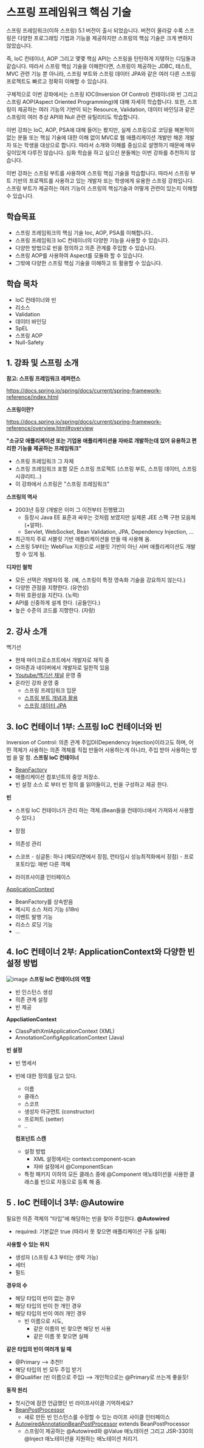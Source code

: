 # 스프링 프레임워크 핵심 기술

스프링 프레임워크(이하 스프링) 5.1 버전이 출시 되었습니다. 버전이 올라갈 수록 스프링은 다양한 프로그래밍 기법과 기능을 제공하지만 스프링의 핵심 기술은 크게 변하지 않았습니다.

즉, IoC 컨테이너, AOP 그리고 몇몇 핵심 API는 스프링을 탄탄하게 지탱하는 디딤돌과 같습니다. 따라서 스프링 핵심 기술을 이해한다면, 스프링이 제공하는 JDBC, 테스트, MVC 관련 기능 뿐 아니라, 스프링 부트와 스프링 데이터 JPA와 같은 여러 다른 스프링 프로젝트도 빠르고 정확히 이해할 수 있습니다.

구체적으로 이번 강좌에서는 스프링 IOC(Inversion Of Control) 컨테이너와 빈 그리고 스프링 AOP(Aspect Oriented Programming)에 대해 자세히 학습합니다. 또한, 스프링이 제공하는 여러 기능의 기반이 되는 Resource, Validation, 데이터 바인딩과 같은 스프링의 여러 추상 API와 Null 관련 유틸리티도 학습합니다.

이번 강좌는 IoC, AOP, PSA에 대해 들어는 봤지만, 실제 스프링으로 코딩을 해본적이 없는 분들 또는 핵심 기술에 대한 이해 없이 MVC로 웹 애플리케이션 개발만 해온 개발자 또는 학생을 대상으로 합니다. 따라서 소개와 이해를 중심으로 설명하기 때문에 매우 깊이있게 다루진 않습니다. 심화 학습을 하고 싶으신 분들께는 이번 강좌를 추천하지 않습니다.

이번 강좌는 스프링 부트를 사용하여 스프링 핵심 기술을 학습합니다. 따라서 스프링 부트 기반의 프로젝트를 사용하고 있는 개발자 또는 학생에게 유용한 스프링 강좌입니다. 스프링 부트가 제공하는 여러 기능이 스프링의 핵심기술과 어떻게 관련이 있는지 이해할 수 있습니다.

## 학습목표

- 스프링 프레임워크의 핵심 기술 Ioc, AOP, PSA를 이해합니다..
- 스프링 프레임워크 IoC 컨테이너의 다양한 기능을 사용할 수 있습니다.
- 다양한 방법으로 빈을 정의하고 의존 관계를 주입할 수 있습니다.
- 스프링 AOP를 사용하여 Aspect를 모듈화 할 수 있습니다.
- 그밖에 다양한 스프링 핵심 기술을 이해하고 또 활용할 수 있습니다.

## 학습 목차

- IoC 컨테이너와 빈
- 리소스
- Validation
- 데이터 바인딩
- SpEL
- 스프링 AOP
- Null-Safety



## 1. 강좌 및 스프링 소개

**참고: 스프링 프레임워크 레퍼런스**

https://docs.spring.io/spring/docs/current/spring-framework-reference/index.html



**스프링이란?**

https://docs.spring.io/spring/docs/current/spring-framework-reference/overview.html#overview

**"소규모 애플리케이션 또는 기업용 애플리케이션을 자바로 개발하는데 있어 유용하고 편리한 기능을 제공하는 프레임워크"**

- 스프링 프레임워크 그 자체
- 스프링 프레임워크 포함 모든 스프링 프로젝트 (스프링 부트, 스프링 데이터, 스프링 시큐리티...)
- 이 강좌에서 스프링은 "스프링 프레임워크"

**스프링의 역사**

- 2003년 등장 (개발은 이미 그 이전부터 진행됐고)
  - 등장시 Java EE 표준과 싸우는 것처럼 보였지만 실제론 JEE 스팩 구현 모음체(+알파).
  - Servlet, WebSocket, Bean Validation, JPA, Dependency Injection, ...
- 최근까지 주로 서블릿 기반 애플리케이션을 만들 때 사용해 옴.
- 스프링 5부터는 WebFlux 지원으로 서블릿 기반이 아닌 서버 애플리케이션도 개발할 수 있게 됨.

**디자인 철학**

- 모든 선택은 개발자의 몫. (예, 스프링이 특정 영속화 기술을 강요하지 않는다.)
- 다양한 관점을 지향한다. (유연성)
- 하위 호환성을 지킨다. (노력)
- API를 신중하게 설계 한다. (공들인다.)
- 높은 수준의 코드를 지향한다. (자랑)



## 2. 강사 소개

백기선

- 현재 마이크로소프트에서 개발자로 재직 중
- 아마존과 네이버에서 개발자로 일한적 있음
- [Youtube/백기선 채널]([https://www.youtube.com/c/%EB%B0%B1%EA%B8%B0%EC%84%A0](https://www.youtube.com/c/백기선)) 운영 중
- 온라인 강좌 운영 중
  - 스프링 프레임워크 입문
  - [스프링 부트 개념과 활용]([https://www.inflearn.com/course/%EC%8A%A4%ED%94%84%EB%A7%81%EB%B6%80%ED%8A%B8/](https://www.inflearn.com/course/스프링부트/))
  - [스프링 데이터 JPA]([https://www.inflearn.com/course/%EC%8A%A4%ED%94%84%EB%A7%81-%EB%8D%B0%EC%9D%B4%ED%84%B0-jpa/](https://www.inflearn.com/course/스프링-데이터-jpa/))

## 3. IoC 컨테이너 1부: 스프링 IoC 컨테이너와 빈

Inversion of Control: 의존 관계 주입DI(Dependency Injection)이라고도 하며, 어떤 객체가
사용하는 의존 객체를 직접 만들어 사용하는게 아니라, 주입 받아 사용하는 방법 을 말 함.
**스프링 IoC 컨테이너**

- [ BeanFactory](https://docs.spring.io/spring-framework/docs/5.0.8.RELEASE/javadoc-api/org/springframework/beans/factory/BeanFactory.html)
-  애플리케이션 컴포넌트의 중앙 저장소.
-  빈 설정 소스 로 부터 빈 정의 를 읽어들이고, 빈을 구성하고 제공 한다.

**빈**

-  스프링 IoC 컨테이너가 관리 하는 객체.(Bean들을 컨테이너에서 가져와서 사용할 수 있다.)

-  장점

  - 의존성 관리

  -  스코프
    -  싱글톤: 하나 (메모리면에서 장점, 런타임시 성능최적화에서 장점)
    -  프로포토타입: 매번 다른 객체
  - 라이프사이클 인터페이스

[ApplicationContext](https://docs.spring.io/spring-framework/docs/5.0.8.RELEASE/javadoc-api/org/springframework/context/ApplicationContext.html)

- BeanFactory를 상속받음
- 메시지 소스 처리 기능 (i18n)
- 이벤트 발행 기능
- 리소스 로딩 기능
- ...

## 4. IoC 컨테이너 2부: ApplicationContext와 다양한 빈 설정 방법

![image](https://user-images.githubusercontent.com/55625864/84356133-ba11e800-abfe-11ea-95fb-529ad2b7827c.png)
**스프링 IoC 컨테이너의 역할**

- 빈 인스턴스 생성
-  의존 관계 설정
- 빈 제공

**AppcliationContext**

- ClassPathXmlApplicationContext (XML)
- AnnotationConfigApplicationContext (Java)

**빈 설정**

- 빈 명세서

- 빈에 대한 정의를 담고 있다.

  - 이름
  - 클래스
  - 스코프
  - 생성자 아규먼트 (constructor)
  - 프로퍼트 (setter)
  - ..

  **컴포넌트 스캔**

  - 설정 방법
    - XML 설정에서는 context:component-scan
    - 자바 설정에서 @ComponentScan
  - 특정 패키지 이하의 모든 클래스 중에 @Component 애노테이션을 사용한 클래스를
    빈으로 자동으로 등록 해 줌.



## 5 . IoC 컨테이너 3부: @Autowire

필요한 의존 객체의 “타입"에 해당하는 빈을 찾아 주입한다.
**@Autowired**

-  required: 기본값은 true (따라서 못 찾으면 애플리케이션 구동 실패)

**사용할 수 있는 위치**

- 생성자 (스프링 4.3 부터는 생략 가능)
- 세터
- 필드

**경우의 수**

- 해당 타입의 빈이 없는 경우
- 해당 타입의 빈이 한 개인 경우
- 해당 타입의 빈이 여러 개인 경우
  - 빈 이름으로 시도,
    - 같은 이름의 빈 찾으면 해당 빈 사용
    - 같은 이름 못 찾으면 실패

**같은 타입의 빈이 여러개 일 때**

- @Primary --> 추천!!
- 해당 타입의 빈 모두 주입 받기
- @Qualifier (빈 이름으로 주입) --> 개인적으로는 @Primary로 쓰는게 좋을듯!

**동작 원리**

- 첫시간에 잠깐 언급했던 빈 라이프사이클 기억하세요?
- [BeanPostProcessor](https://docs.spring.io/spring-framework/docs/current/javadoc-api/org/springframework/beans/factory/config/BeanPostProcessor.html)
  - 새로 만든 빈 인스턴스를 수정할 수 있는 라이프 사이클 인터페이스
- [AutowiredAnnotationBeanPostProcessor](https://docs.spring.io/spring-framework/docs/current/javadoc-api/org/springframework/beans/factory/annotation/AutowiredAnnotationBeanPostProcessor.html) extends BeanPostProcessor
  - 스프링이 제공하는 @Autowired와 @Value 애노테이션 그리고 JSR-330의
    @Inject 애노테이션을 지원하는 애노테이션 처리기.